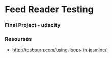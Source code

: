 # Feed Reader Testing

### Final Project - udacity

### Resourses
* http://tosbourn.com/using-loops-in-jasmine/
